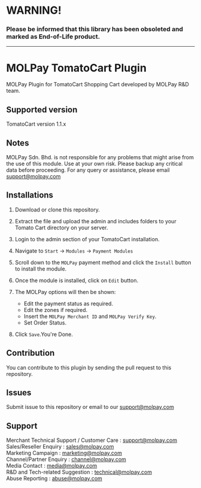 
WARNING!
========

<h3>Please be informed that this library has been obsoleted and marked as End-of-Life product. 


------------------------------------------------------


MOLPay TomatoCart Plugin
=====================

MOLPay Plugin for TomatoCart Shopping Cart developed by MOLPay R&D team.


Supported version
-----------------

TomatoCart version 1.1.x


Notes
-----

MOLPay Sdn. Bhd. is not responsible for any problems that might arise from the use of this module. 
Use at your own risk. Please backup any critical data before proceeding. For any query or 
assistance, please email support@molpay.com 


Installations
-------------

1. Download or clone this repository.

2. Extract the file and upload the admin and includes folders to your Tomato Cart directory on your server.

3. Login to the admin section of your TomatoCart installation.

4. Navigate to `Start` -> `Modules` -> `Payment Modules`

5. Scroll down to the `MOLPay` payment method and click the `Install` button to install the module.

6. Once the module is installed, click on `Edit` button. 

7. The MOLPay options will then be shown:
 
    - Edit the payment status as required.
    - Edit the zones if required.
    - Insert the `MOLPay Merchant ID` and `MOLPay Verify Key`.
    - Set Order Status.

8. Click `Save`.You're Done. 

  


Contribution
------------

You can contribute to this plugin by sending the pull request to this repository.


Issues
------------

Submit issue to this repository or email to our support@molpay.com


Support
-------

Merchant Technical Support / Customer Care : support@molpay.com <br>
Sales/Reseller Enquiry : sales@molpay.com <br>
Marketing Campaign : marketing@molpay.com <br>
Channel/Partner Enquiry : channel@molpay.com <br>
Media Contact : media@molpay.com <br>
R&D and Tech-related Suggestion : technical@molpay.com <br>
Abuse Reporting : abuse@molpay.com
